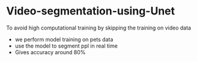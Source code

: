 # Video-segmentation-using-Unet
To avoid high computational training 
by skipping the training on video data 

- we perform model training on pets data 
- use the model to segment ppl in real time 
- Gives accuracy around 80%

